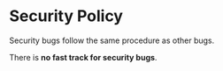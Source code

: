 # Security Policy

Security bugs follow the same procedure as other bugs.

There is **no fast track for security bugs**.

